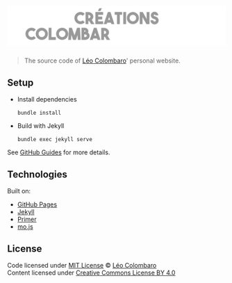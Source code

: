 # [![colombaro.fr](assets/images/logo.svg)](https://colombaro.fr)

> The source code of [Léo Colombaro](https://colombaro.fr)' personal website.

## Setup

* Install dependencies
  ```console
  bundle install
  ```
  
* Build with Jekyll
  ```console
  bundle exec jekyll serve
  ```

See [GitHub Guides](https://help.github.com/articles/setting-up-your-github-pages-site-locally-with-jekyll/) for more details.

## Technologies

Built on:
* [GitHub Pages](https://pages.github.com/)
* [Jekyll](https://jekyllrb.com/)
* [Primer](http://primercss.io/)
* [mo.js](http://mojs.io/)

## License

Code licensed under [MIT License](LICENSE) © [Léo Colombaro](https://colombaro.fr)  
Content licensed under [Creative Commons License BY 4.0](https://creativecommons.org/licenses/by/4.0/)
